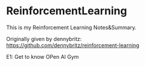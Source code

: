 # ReinforcementLearning

This is my Reinforcement Learning Notes&Summary.

Originally given by dennybritz: https://github.com/dennybritz/reinforcement-learning


E1: Get to know OPen AI Gym 
